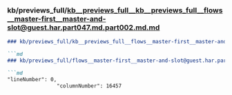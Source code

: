 ### kb/previews_full/kb__previews_full__kb__previews_full__flows__master-first__master-and-slot@guest.har.part047.md.part002.md.md

```md
### kb/previews_full/kb__previews_full__flows__master-first__master-and-slot@guest.har.part047.md.part002.md

```md
### kb/previews_full/flows__master-first__master-and-slot@guest.har.part047.md (part 002)

```md
"lineNumber": 0,
                "columnNumber": 16457
              
```

```

```

```
